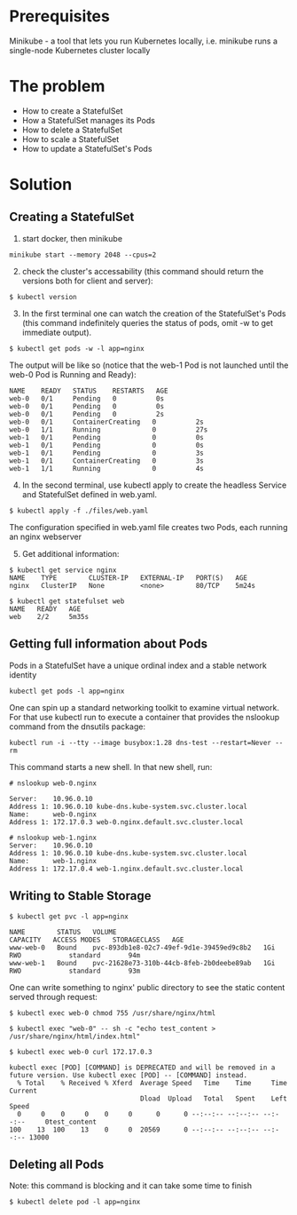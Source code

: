 Prerequisites
==============

Minikube - a tool that lets you run Kubernetes locally, i.e. minikube runs a single-node Kubernetes cluster locally


The problem
============

* How to create a StatefulSet
* How a StatefulSet manages its Pods
* How to delete a StatefulSet
* How to scale a StatefulSet
* How to update a StatefulSet's Pods

Solution
=========

## Creating a StatefulSet

1) start docker, then minikube

```
minikube start --memory 2048 --cpus=2
```

2) check the cluster's accessability (this command should return the versions both for client and server):

```
$ kubectl version
```

3) In the first terminal one can watch the creation of the StatefulSet's Pods (this command indefinitely queries the status of pods, omit -w to get immediate output).

```
$ kubectl get pods -w -l app=nginx
```

The output will be like so (notice that the web-1 Pod is not launched until the web-0 Pod is Running and Ready):

```
NAME    READY   STATUS    RESTARTS   AGE
web-0   0/1     Pending   0          0s
web-0   0/1     Pending   0          0s
web-0   0/1     Pending   0          2s
web-0   0/1     ContainerCreating   0          2s
web-0   1/1     Running             0          27s
web-1   0/1     Pending             0          0s
web-1   0/1     Pending             0          0s
web-1   0/1     Pending             0          3s
web-1   0/1     ContainerCreating   0          3s
web-1   1/1     Running             0          4s
```

4) In the second terminal, use kubectl apply to create the headless Service and StatefulSet defined in web.yaml.

```
$ kubectl apply -f ./files/web.yaml
```

The configuration specified in web.yaml file creates two Pods, each running an nginx webserver

5) Get additional information:

```
$ kubectl get service nginx
NAME    TYPE        CLUSTER-IP   EXTERNAL-IP   PORT(S)   AGE
nginx   ClusterIP   None         <none>        80/TCP    5m24s

$ kubectl get statefulset web
NAME   READY   AGE
web    2/2     5m35s
```

## Getting full information about Pods

Pods in a StatefulSet have a unique ordinal index and a stable network identity

```
kubectl get pods -l app=nginx
```

One can spin up a standard networking toolkit to examine virtual network. For that use kubectl run to execute a container that provides the nslookup command from the dnsutils package:

```
kubectl run -i --tty --image busybox:1.28 dns-test --restart=Never --rm
```

This command starts a new shell. In that new shell, run:

```
# nslookup web-0.nginx

Server:    10.96.0.10
Address 1: 10.96.0.10 kube-dns.kube-system.svc.cluster.local
Name:      web-0.nginx
Address 1: 172.17.0.3 web-0.nginx.default.svc.cluster.local

# nslookup web-1.nginx
Server:    10.96.0.10
Address 1: 10.96.0.10 kube-dns.kube-system.svc.cluster.local
Name:      web-1.nginx
Address 1: 172.17.0.4 web-1.nginx.default.svc.cluster.local
```

## Writing to Stable Storage

```
$ kubectl get pvc -l app=nginx

NAME        STATUS   VOLUME                                     CAPACITY   ACCESS MODES   STORAGECLASS   AGE
www-web-0   Bound    pvc-893db1e8-02c7-49ef-9d1e-39459ed9c8b2   1Gi        RWO            standard       94m
www-web-1   Bound    pvc-21628e73-310b-44cb-8feb-2b0deebe89ab   1Gi        RWO            standard       93m
```

One can write something to nginx' public directory to see the static content  served through request:

```
$ kubectl exec web-0 chmod 755 /usr/share/nginx/html

$ kubectl exec "web-0" -- sh -c "echo test_content > /usr/share/nginx/html/index.html"

$ kubectl exec web-0 curl 172.17.0.3

kubectl exec [POD] [COMMAND] is DEPRECATED and will be removed in a future version. Use kubectl exec [POD] -- [COMMAND] instead.
  % Total    % Received % Xferd  Average Speed   Time    Time     Time  Current
                                 Dload  Upload   Total   Spent    Left  Speed
  0     0    0     0    0     0      0      0 --:--:-- --:--:-- --:--:--     0test_content
100    13  100    13    0     0  20569      0 --:--:-- --:--:-- --:--:-- 13000
```

## Deleting all Pods

Note: this command is blocking and it can take some time to finish
```
$ kubectl delete pod -l app=nginx
```
